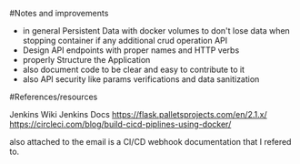 #Notes and improvements

- in general Persistent Data with docker volumes to don't lose data when stopping container if any additional crud operation API
- Design API endpoints with proper names and HTTP verbs
- properly Structure the Application
- also document code to be clear and easy to contribute to it
- also API security like params verifications and data sanitization

#References/resources

 Jenkins Wiki
 Jenkins Docs
 https://flask.palletsprojects.com/en/2.1.x/
 https://circleci.com/blog/build-cicd-piplines-using-docker/

 also attached to the email is a CI/CD webhook documentation that I refered to.
